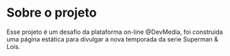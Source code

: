 # Sobre o projeto

Esse projeto é um desafio da plataforma on-line @DevMedia, foi construida uma página estática para divulgar a nova temporada da serie Superman & Lois.
